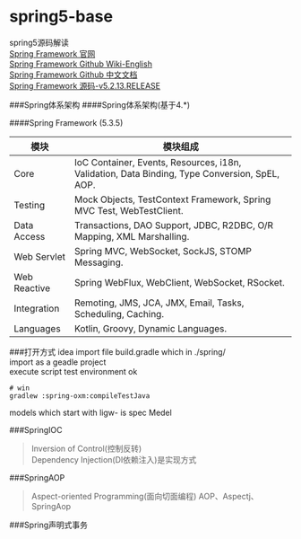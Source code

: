 # spring5-base
spring5源码解读  
[Spring Framework 官网](https://spring.io/projects/spring-framework)  
[Spring Framework Github Wiki-English](https://github.com/spring-projects/spring-framework/blob/master/CONTRIBUTING.md)    
[Spring Framework Github 中文文档](https://github.com/DocsHome/spring-docs/blob/master/SUMMARY.md)  
[Spring Framework 源码-v5.2.13.RELEASE](https://github.com/spring-projects/spring-framework/tree/v5.2.13.RELEASE)


###Spring体系架构
####Spring体系架构(基于4.*)
    
####Spring Framework (5.3.5)  

模块|模块组成
---|---
Core| IoC Container, Events, Resources, i18n, Validation, Data Binding, Type Conversion, SpEL, AOP.
Testing|Mock Objects, TestContext Framework, Spring MVC Test, WebTestClient.
Data Access|Transactions, DAO Support, JDBC, R2DBC, O/R Mapping, XML Marshalling.
Web Servlet|Spring MVC, WebSocket, SockJS, STOMP Messaging.
Web Reactive|Spring WebFlux, WebClient, WebSocket, RSocket.
Integration|Remoting, JMS, JCA, JMX, Email, Tasks, Scheduling, Caching.
Languages|Kotlin, Groovy, Dynamic Languages.


###打开方式
idea import file build.gradle which in ./spring/  
import as a geadle project  
execute script test environment ok  
```shell script
# win
gradlew :spring-oxm:compileTestJava
```
models which start with ligw- is spec Medel  

###SpringIOC
> Inversion of Control(控制反转)  
> Dependency Injection(DI依赖注入)是实现方式

###SpringAOP
> Aspect-oriented Programming(面向切面编程)
> AOP、Aspectj、SpringAop

###Spring声明式事务